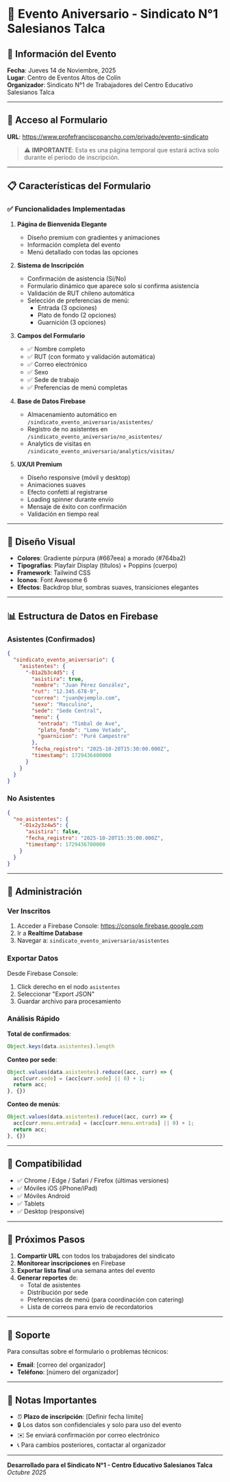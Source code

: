 # 🎉 Evento Aniversario - Sindicato N°1 Salesianos Talca

## 📍 Información del Evento

**Fecha**: Jueves 14 de Noviembre, 2025  
**Lugar**: Centro de Eventos Altos de Colín  
**Organizador**: Sindicato N°1 de Trabajadores del Centro Educativo Salesianos Talca

---

## 🔗 Acceso al Formulario

**URL**: https://www.profefranciscopancho.com/privado/evento-sindicato

> ⚠️ **IMPORTANTE**: Esta es una página temporal que estará activa solo durante el período de inscripción.

---

## 📋 Características del Formulario

### ✅ Funcionalidades Implementadas

1. **Página de Bienvenida Elegante**
   - Diseño premium con gradientes y animaciones
   - Información completa del evento
   - Menú detallado con todas las opciones

2. **Sistema de Inscripción**
   - Confirmación de asistencia (Sí/No)
   - Formulario dinámico que aparece solo si confirma asistencia
   - Validación de RUT chileno automática
   - Selección de preferencias de menú:
     - Entrada (3 opciones)
     - Plato de fondo (2 opciones)
     - Guarnición (3 opciones)

3. **Campos del Formulario**
   - ✅ Nombre completo
   - ✅ RUT (con formato y validación automática)
   - ✅ Correo electrónico
   - ✅ Sexo
   - ✅ Sede de trabajo
   - ✅ Preferencias de menú completas

4. **Base de Datos Firebase**
   - Almacenamiento automático en `/sindicato_evento_aniversario/asistentes/`
   - Registro de no asistentes en `/sindicato_evento_aniversario/no_asistentes/`
   - Analytics de visitas en `/sindicato_evento_aniversario/analytics/visitas/`

5. **UX/UI Premium**
   - Diseño responsive (móvil y desktop)
   - Animaciones suaves
   - Efecto confetti al registrarse
   - Loading spinner durante envío
   - Mensaje de éxito con confirmación
   - Validación en tiempo real

---

## 🎨 Diseño Visual

- **Colores**: Gradiente púrpura (#667eea) a morado (#764ba2)
- **Tipografías**: Playfair Display (títulos) + Poppins (cuerpo)
- **Framework**: Tailwind CSS
- **Iconos**: Font Awesome 6
- **Efectos**: Backdrop blur, sombras suaves, transiciones elegantes

---

## 📊 Estructura de Datos en Firebase

### Asistentes (Confirmados)
```json
{
  "sindicato_evento_aniversario": {
    "asistentes": {
      "-O1a2b3c4d5": {
        "asistira": true,
        "nombre": "Juan Pérez González",
        "rut": "12.345.678-9",
        "correo": "juan@ejemplo.com",
        "sexo": "Masculino",
        "sede": "Sede Central",
        "menu": {
          "entrada": "Timbal de Ave",
          "plato_fondo": "Lomo Vetado",
          "guarnicion": "Puré Campestre"
        },
        "fecha_registro": "2025-10-20T15:30:00.000Z",
        "timestamp": 1729436400000
      }
    }
  }
}
```

### No Asistentes
```json
{
  "no_asistentes": {
    "-O1x2y3z4w5": {
      "asistira": false,
      "fecha_registro": "2025-10-20T15:35:00.000Z",
      "timestamp": 1729436700000
    }
  }
}
```

---

## 🔧 Administración

### Ver Inscritos

1. Acceder a Firebase Console: https://console.firebase.google.com
2. Ir a **Realtime Database**
3. Navegar a: `sindicato_evento_aniversario/asistentes`

### Exportar Datos

Desde Firebase Console:
1. Click derecho en el nodo `asistentes`
2. Seleccionar "Export JSON"
3. Guardar archivo para procesamiento

### Análisis Rápido

**Total de confirmados**:
```javascript
Object.keys(data.asistentes).length
```

**Conteo por sede**:
```javascript
Object.values(data.asistentes).reduce((acc, curr) => {
  acc[curr.sede] = (acc[curr.sede] || 0) + 1;
  return acc;
}, {})
```

**Conteo de menús**:
```javascript
Object.values(data.asistentes).reduce((acc, curr) => {
  acc[curr.menu.entrada] = (acc[curr.menu.entrada] || 0) + 1;
  return acc;
}, {})
```

---

## 📱 Compatibilidad

- ✅ Chrome / Edge / Safari / Firefox (últimas versiones)
- ✅ Móviles iOS (iPhone/iPad)
- ✅ Móviles Android
- ✅ Tablets
- ✅ Desktop (responsive)

---

## 🚀 Próximos Pasos

1. **Compartir URL** con todos los trabajadores del sindicato
2. **Monitorear inscripciones** en Firebase
3. **Exportar lista final** una semana antes del evento
4. **Generar reportes** de:
   - Total de asistentes
   - Distribución por sede
   - Preferencias de menú (para coordinación con catering)
   - Lista de correos para envío de recordatorios

---

## 📧 Soporte

Para consultas sobre el formulario o problemas técnicos:
- **Email**: [correo del organizador]
- **Teléfono**: [número del organizador]

---

## 📝 Notas Importantes

- ⏰ **Plazo de inscripción**: [Definir fecha límite]
- 🔒 Los datos son confidenciales y solo para uso del evento
- ✉️ Se enviará confirmación por correo electrónico
- 📞 Para cambios posteriores, contactar al organizador

---

**Desarrollado para el Sindicato N°1 - Centro Educativo Salesianos Talca**  
*Octubre 2025*

